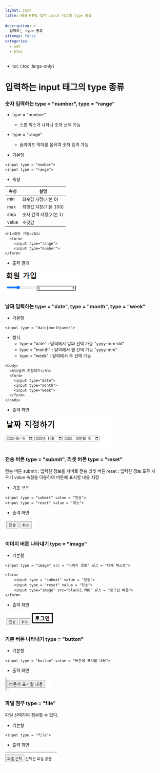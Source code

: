 ```yaml
---
layout: post
title: WEB-HTML-입력 input 태그의 type 종류

description: >
  입력하는 type 종류
sitemap: false
categories:
  - web
  - html
---
```


* toc
{:toc .large-only}

# 입력하는 input 태그의 type 종류

### 숫자 입력하는 type = "number", type = "range"

- type = "number"
  - 스핀 박스가 나타나 숫자 선택 가능

- type = "range"
  - 슬라이드 막대를 움직여 숫자 입력 가능

- 기본형

~~~
<input type = "number">
<input type = "range">
~~~

- 속성

|속성|설명|
|---|---|
|min|최솟값 지정(기본 0)|
|max|최댓값 지정(기본 100)|
|step|숫자 간격 지정(기본 1)|
|value|초깃값|

~~~
<h1>회원 가입</h1>
  <form>
    <input type="range">
    <input type="number">
</form>
~~~

- 출력 결과

<img src="/assets/img/blog/web/html/post13/1.PNG" width="250" height="80">

### 날짜 입력하는 type = "date", type = "month", type = "week"

- 기본형

~~~
<input type = "date|month|week">
~~~

- 형식
  - type = "date" : 달력에서 날짜 선택 가능 "yyyy-mm-dd"
  - type = "month" : 달력에서 월 선택 가능 "yyyy-mm"
  - type = "week" : 달력에서 주 선택 가능


~~~
<body>
  <h1>날짜 지정하기</h1>
  <form>
    <input type="date">
    <input type="month">
    <input type="week">
  </form>
</body>
~~~

- 출력 화면

<img src="/assets/img/blog/web/html/post13/2.PNG" width="350" height="100">

### 전송 버튼 type = "submit", 리셋 버튼 type = "reset"

전송 버튼 submit : 입력한 정보를 서버로 전송
리셋 버튼 reset : 입력한 정보 모두 지우기
value 속성을 이용하여 버튼에 표시할 내용 지정

- 기본 코드

~~~
<input type = "submit" value = "전송">
<input type = "reset" value = "취소">
~~~

- 출력 화면

<img src="/assets/img/blog/web/html/post13/3.PNG" width="100" height="40">

### 이미지 버튼 나타내기 type = "image"

- 기본형

~~~
<input type = "image" src = "이미지 경로" alt = "대체 텍스트">
~~~

~~~
<form>
    <input type = "submit" value = "전송">
    <input type = "reset" value = "취소">
    <input type="image" src="black2.PNG" alt = "로그인 버튼">
</form>
~~~

- 출력 화면

<img src="/assets/img/blog/web/html/post13/4.PNG" width="170" height="50">

### 기본 버튼 나타내기 type = "button"

- 기본형

~~~
<input type = "button" value = "버튼에 표시할 내용">
~~~

- 출력 화면

<img src="/assets/img/blog/web/html/post13/5.PNG" width="150" height="45">

### 파일 첨부 type = "file"
파일 선택하여 첨부할 수 있다.

- 기본형

~~~
<input type = "file">
~~~

- 출력 화면

<img src="/assets/img/blog/web/html/post13/6.PNG" width="170" height="55">
